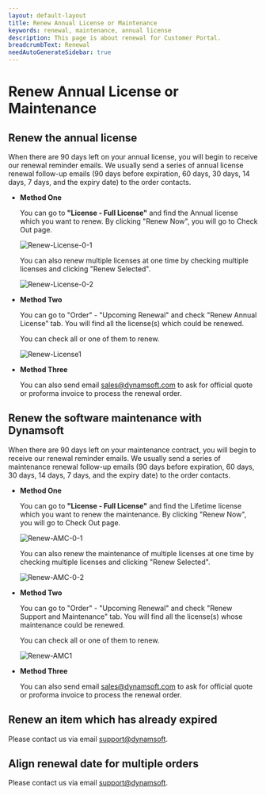 ```yaml
---
layout: default-layout
title: Renew Annual License or Maintenance
keywords: renewal, maintenance, annual license
description: This page is about renewal for Customer Portal.
breadcrumbText: Renewal
needAutoGenerateSidebar: true
---
```


# Renew Annual License or Maintenance

## Renew the annual license

When there are 90 days left on your annual license, you will begin to receive our renewal reminder emails. We usually send a series of annual license renewal follow-up emails (90 days before expiration, 60 days, 30 days, 14 days, 7 days, and the expiry date) to the order contacts. 

- **Method One**

    You can go to **"License - Full License"** and find the Annual license which you want to renew. By clicking "Renew Now", you will go to Check Out page.

    ![Renew-License-0-1]({{site.assets}}img/Renew-License-0-1.png)

    You can also renew multiple licenses at one time by checking multiple licenses and clicking "Renew Selected".

    ![Renew-License-0-2]({{site.assets}}img/Renew-License-0-2.png)

- **Method Two**

    You can go to "Order" - "Upcoming Renewal" and check "Renew Annual License" tab. You will find all the license(s) which could be renewed.

    You can check all or one of them to renew.

    ![Renew-License1]({{site.assets}}img/Renew-License-1.png)

- **Method Three**

    You can also send email <sales@dynamsoft.com> to ask for official quote or proforma invoice to process the renewal order.

## Renew the software maintenance with Dynamsoft

When there are 90 days left on your maintenance contract, you will begin to receive our renewal reminder emails. We usually send a series of maintenance renewal follow-up emails (90 days before expiration, 60 days, 30 days, 14 days, 7 days, and the expiry date) to the order contacts. 

- **Method One**

    You can go to **"License - Full License"** and find the Lifetime license which you want to renew the maintenance. By clicking "Renew Now", you will go to Check Out page.

    ![Renew-AMC-0-1]({{site.assets}}img/Renew-AMC-0-1.png)

    You can also renew the maintenance of multiple licenses at one time by checking multiple licenses and clicking "Renew Selected".

    ![Renew-AMC-0-2]({{site.assets}}img/Renew-AMC-0-2.png)


- **Method Two**

    You can go to "Order" - "Upcoming Renewal" and check "Renew Support and Maintenance" tab. You will find all the license(s) whose maintenance could be renewed.

    You can check all or one of them to renew.

    ![Renew-AMC1]({{site.assets}}img/Renew-AMC-1.png)

- **Method Three**

    You can also send email <sales@dynamsoft.com> to ask for official quote or proforma invoice to process the renewal order. 

## Renew an item which has already expired

Please contact us via email <support@dynamsoft>.

## Align renewal date for multiple orders

Please contact us via email <support@dynamsoft>.

